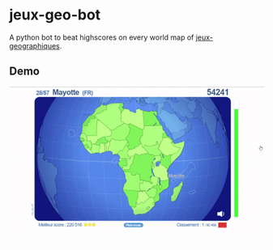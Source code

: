 # jeux-geo-bot

A python bot to beat highscores on every world map of [jeux-geographiques](www.jeux-geographiques.com).

## Demo
![gif](demo.gif)